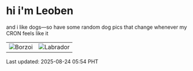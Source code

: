 # hi i'm Leoben

and i like dogs—so have some random dog pics that change whenever my CRON feels like it

|  |  |
|--------|----------|
| ![Borzoi](https://random-dog-vercel.vercel.app/api/random-borzoi?v=1755986074) | ![Labrador](https://random-dog-vercel.vercel.app/api/random-labrador?v=1755986074) |

Last updated: 2025-08-24 05:54 PHT
